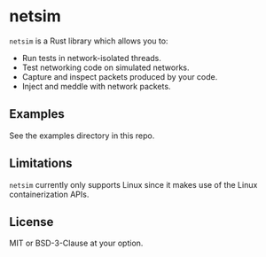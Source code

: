 # netsim

`netsim` is a Rust library which allows you to:

* Run tests in network-isolated threads.
* Test networking code on simulated networks.
* Capture and inspect packets produced by your code.
* Inject and meddle with network packets.

## Examples

See the examples directory in this repo.

## Limitations

`netsim` currently only supports Linux since it makes use of the Linux containerization APIs.

## License

MIT or BSD-3-Clause at your option.

